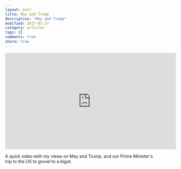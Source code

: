 ```yaml
---
layout: post
title: May and Trump
description: "May and Trump"
modified: 2017-01-27
category: articles
tags: []
comments: true
share: true
---
```


<iframe width="560" height="315" src="https://youtu.be/qKdgnvlecsQ" frameborder="0" allowfullscreen></iframe>

A quick video with my views on May and Trump, and our Prime Minister's trip to the US to grovel to a bigot.

